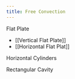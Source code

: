 ```yaml
---
title: Free Convection
---
```


Flat Plate
- [[Vertical Flat Plate]]
- [[Horizontal Flat Plat]]

Horizontal Cylinders

Rectangular Cavity

